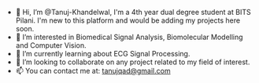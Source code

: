 - 👋 Hi, I’m @Tanuj-Khandelwal, I'm a 4th year dual degree student at BITS Pilani. I'm new to this platform and would be adding my projects here soon.
- 👀 I’m interested in Biomedical Signal Analysis, Biomolecular Modelling and Computer Vision.
- 🌱 I’m currently learning about ECG Signal Processing.
- 💞️ I’m looking to collaborate on any project related to my field of interest.
- 📫 You can contact me at: tanujqad@gmail.com

<!---
Tanuj-Khandelwal/Tanuj-Khandelwal is a ✨ special ✨ repository because its `README.md` (this file) appears on your GitHub profile.
You can click the Preview link to take a look at your changes.
--->

